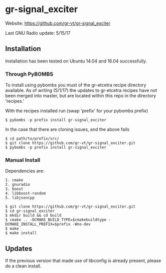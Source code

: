 # gr-signal_exciter

Website: https://github.com/gr-vt/gr-signal_exciter

Last GNU Radio update: 5/15/17

## Installation

Installation has been tested on Ubuntu 14.04 and 16.04 successfully.

### Through PyBOMBS

To install using pybombs you must of the gr-etcetra recipe directory available. As of writing (5/1/17) the updates to gr-etcetra recipes have not been merged into master, but are located within this repo in the directory 'recipes.'

With the recipes installed run (swap 'prefix' for your pybombs prefix)
  ```
  $ pybombs -p prefix install gr-signal_exciter
  ```
In the case that there are cloning issues, and the above fails
  ```
  $ cd path/to/prefix/src/
  $ git clone https://github.com/gr-vt/gr-signal_exciter.git
  $ pybombs -p prefix install gr-signal_exciter
  ```
### Manual Install

Dependencies are:
  ```
  1. cmake
  2. gnuradio
  3. boost
  4. libboost-random
  5. libjsoncpp
  ```
  ```
  $ git clone https://github.com/gr-vt/gr-signal_exciter.git
  $ cd gr-signal_exciter
  $ mkdir build && cd build
  $ cmake .. -DCMAKE_BUILD_TYPE=$cmakebuildtype -DCMAKE_INSTALL_PREFIX=$prefix -Wno-dev
  $ make
  $ make install
  ```

## Updates

If the previous version that made use of libconfig is already present, please do a clean install.
